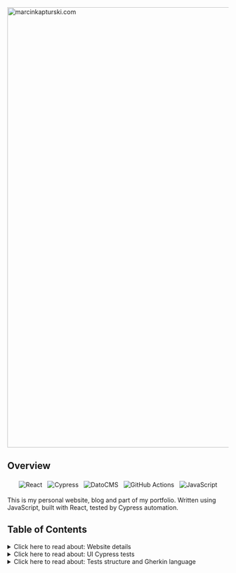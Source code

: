 <img width="1002" alt="marcinkapturski.com" src="https://user-images.githubusercontent.com/41780000/216717242-f88147a2-2110-4afb-b7d9-17ae6f58bae3.png">

## Overview
<p align="center">   
    <img src="https://img.shields.io/badge/React-_-blue?logo=React" alt="React" style="vertical-align:top; margin:4px">
    <img src="https://img.shields.io/badge/Cypress-_-blue?logo=Cypress" alt="Cypress" style="vertical-align:top; margin:4px">    
    <img src="https://img.shields.io/badge/DatoCMS-_-blue?logo=DatoCMS" alt="DatoCMS" style="vertical-align:top; margin:4px">
    <img src="https://img.shields.io/badge/GitHubActions-_-blue?logo=GitHubActions" alt="GitHub Actions" style="vertical-align:top; margin:4px">
    <img src="https://img.shields.io/badge/JavaScript-_-blue?logo=JavaScript" alt="JavaScript" style="vertical-align:top; margin:4px">
</p>

This is my personal website, blog and part of my portfolio.
Written using JavaScript, built with React, tested by Cypress automation.

## Table of Contents

<details><summary>Click here to read about: Website details</summary>
<p>

  ## Website

  ##Run Website Locally

```bash
# install necessary packages
yarn

# run the project
yarn start
```

Open http://localhost:3000 with your browser to see the result
</p>
</details>
<details><summary>Click here to read about: UI Cypress tests</summary>
<p>

  ## UI Cypress tests

  
  ## Run Tests in console

```bash
# install necessary packages
yarn

# run cypress tests
yarn cy:run
```

Test results will be displayed like on this example


![Screen Shot 2023-01-14 at 2 05 21 PM](https://user-images.githubusercontent.com/41780000/212472955-f13dd7d9-5564-4086-bcf2-5b4a7edb2e39.png)


  
  ## Run Tests in Cypress window
  
```bash
# install necessary packages
yarn

# run cypress service window
yarn cy:open
```

Here is example of Cypress service window with example Cucumber Feature files

![Screen Shot 2023-01-14 at 2 10 29 PM](https://user-images.githubusercontent.com/41780000/212473176-415976ab-d956-4218-a3b0-7b00117086ad.png)
</p>
</details>

<details><summary>Click here to read about: Tests structure and Gherkin language</summary>
<p>

  ## Tests structure and Gherkin language

Under path: `/cypress/e2e` are all automation tests written in Gherkin language

Example:

```gherkin
Feature: Navigation links are visible and performing actions

  Background:
    Given I open the "home_page"
    And The title includes "About automation tests in Software Development"

  @regression
  Scenario Outline: Navigation item "<navigation_item>" scrolled to its assigned section
    When I click on the navigation link "<navigation_item>"
    Then The page is on the position "<position>"

    Examples:
      | navigation_item | position |
      | What I Do       | 10       |
      | About me        | 18       |
      | Cooperation     | 11       |
      | Contact         | 16       |
```


</p>
</details>
